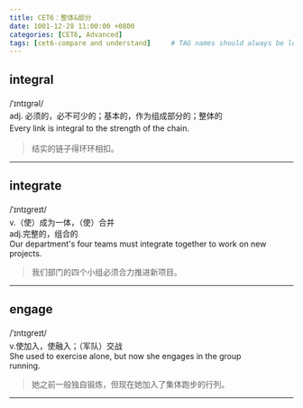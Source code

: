 ```yaml
---
title: CET6：整体&部分
date: 1001-12-28 11:00:00 +0800
categories: [CET6, Advanced]
tags: [cet6-compare and understand]     # TAG names should always be lowercase
---
```


## integral

<div class="word-card">
    <div class="pronunciation" style="display:flex;align-items:center;">
        /ˈɪntɪɡrəl/
        <div style="background-image:url(/assets/img/cet6/audio.png);height:1.5rem;width:1.5rem;margin-left:0.7rem;background-size:cover;" onclick="audioPlay(this.firstElementChild.attributes.id.nodeValue)">
            <audio id="integral-pronunciation" preload="auto">
            <source src="/assets/audio/Whole&Part/integral-pronunciation.mp3"/>
            </audio>
        </div>
    </div>
    <div>
        adj. 必须的，必不可少的；基本的，作为组成部分的；整体的
    </div>
    <div class="sentence" style="display:flex;align-items:center;">
        Every link is integral to the strength of the chain.
        <div style="background-image:url(/assets/img/cet6/audio.png);height:1.5rem;width:1.5rem;margin-left:0.7rem;background-size:cover;" onclick="audioPlay(this.firstElementChild.attributes.id.nodeValue)">
            <audio id="integral-sentence" preload="auto">
            <source src="/assets/audio/Whole&Part/integral-sentence.mp3"/>
            </audio>
        </div>
    </div>
</div>

> 结实的链子得环环相扣。

------------------------------------------------------------------------------------------------------------

## integrate

<div class="word-card">
    <div class="pronunciation" style="display:flex;align-items:center;">
        /ˈɪntɪɡreɪt/
        <div style="background-image:url(/assets/img/cet6/audio.png);height:1.5rem;width:1.5rem;margin-left:0.7rem;background-size:cover;" onclick="audioPlay(this.firstElementChild.attributes.id.nodeValue)">
            <audio id="integral-pronunciation2" preload="auto">
            <source src="/assets/audio/Whole&Part/integrate-pronunciation.mp3"/>
            </audio>
        </div>
    </div>
    <div>
        v.（使）成为一体，（使）合并<br/>
        adj.完整的，组合的
    </div>
    <div class="sentence" style="display:flex;align-items:center;">
        Our department's four teams must integrate together to work on new projects.
        <div style="background-image:url(/assets/img/cet6/audio.png);height:1.5rem;width:1.5rem;margin-left:0.7rem;background-size:cover;" onclick="audioPlay(this.firstElementChild.attributes.id.nodeValue)">
            <audio id="integral-sentence2" preload="auto">
            <source src="/assets/audio/Whole&Part/integrate-sentence.mp3"/>
            </audio>
        </div>
    </div>
</div>

> 我们部门的四个小组必须合力推进新项目。

------------------------------------------------------------------------------------------------------------

## engage

<div class="word-card">
    <div class="pronunciation" style="display:flex;align-items:center;">
        /ˈɪntɪɡreɪt/
        <div style="background-image:url(/assets/img/cet6/audio.png);height:1.5rem;width:1.5rem;margin-left:0.7rem;background-size:cover;" onclick="audioPlay(this.firstElementChild.attributes.id.nodeValue)">
            <audio id="integral-pronunciation2" preload="auto">
            <source src="/assets/audio/Whole&Part/engage-pronunciation.mp3"/>
            </audio>
        </div>
    </div>
    <div>
        v.使加入，使融入；（军队）交战
    </div>
    <div class="sentence" style="display:flex;align-items:center;">
        She used to exercise alone, but now she engages in the group running.
        <div style="background-image:url(/assets/img/cet6/audio.png);height:1.5rem;width:1.5rem;margin-left:0.7rem;background-size:cover;" onclick="audioPlay(this.firstElementChild.attributes.id.nodeValue)">
            <audio id="integral-sentence2" preload="auto">
            <source src="/assets/audio/Whole&Part/engage-sentence.mp3"/>
            </audio>
        </div>
    </div>
</div>

> 她之前一般独自锻炼，但现在她加入了集体跑步的行列。

------------------------------------------------------------------------------------------------------------

<script>
let knownAudios = [];
function audioPlay(audioId) {
    let document = this.document;
    console.log('this:', this);
    console.log('this.document:', document);
    isKnown = false;
    knownAudios.forEach((currentAudioId) => {
        isKnown = (currentAudioId === audioId) ? true : isKnown;
    });
    if(!isKnown){
        knownAudios.push(audioId);
    }
    knownAudios.forEach((currentAudioId) => {
        document.getElementById(currentAudioId).pause();
        document.getElementById(currentAudioId).currentTime = 0;
    });
    document.getElementById(audioId).play();
}
</script>
